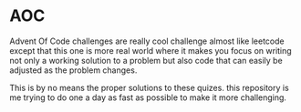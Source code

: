 # AOC

Advent Of Code challenges are really cool challenge almost like leetcode except that this one is more real world where it makes you focus on writing not only a working solution to a problem but also code that can easily be adjusted as the problem changes.

This is by no means the proper solutions to these quizes. this repository is me trying to do one a day as fast as possible to make it more challenging.
